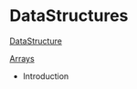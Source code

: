 # DataStructures

[DataStructure](https://www.geeksforgeeks.org/data-structures/?ref=shm)


[Arrays](https://www.geeksforgeeks.org/array-data-structure/)
- Introduction



